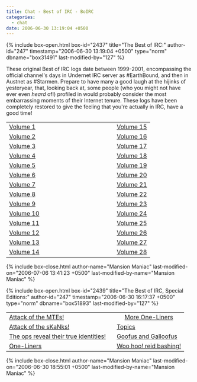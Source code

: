 ```yaml
---
title: Chat - Best of IRC - BoIRC
categories:
  - chat
date: 2006-06-30 13:19:04 +0500
---
```

{% include box-open.html box-id="2437" title="The Best of IRC:" author-id="247" timestamp="2006-06-30 13:19:04 +0500" type="norm" dbname="box31491" last-modified-by="127" %}
<p>
These original Best of IRC logs date between 1999-2001, encompassing the official channel's days in Undernet IRC server as #EarthBound, and then in Austnet as #Starmen.  Prepare to have many a good laugh at the hijinks of yesteryear, that, looking back at, some people (who you might not have ever even <i>heard</i> of!) profiled in would probably consider the most embarrassing moments of their Internet tenure.  These logs have been completely restored to give the feeling that you're actually in IRC, have a good time!
</p>

<p>
<table border="0">
<tr>
<td VALIGN="middle" width="275"><a href="http://starmen.net/chat/boirc/volume01.html">Volume 1</a></td>
<td align="middle"><a href="http://starmen.net/chat/boirc/volume15.html">Volume 15</a></td>
</tr>
<tr>
<td VALIGN="middle"><a href="http://starmen.net/chat/boirc/volume02.html">Volume 2</a></td>
<td VALIGN="middle"><a href="http://starmen.net/chat/boirc/volume16.html">Volume 16</a></td>
</tr>
<tr>
<td VALIGN="middle"><a href="http://starmen.net/chat/boirc/volume03.html">Volume 3</a></td>
<td VALIGN="middle"><a href="http://starmen.net/chat/boirc/volume17.html">Volume 17</a></td>
</tr>
<tr>
<td VALIGN="middle"><a href="http://starmen.net/chat/boirc/volume04.html">Volume 4</a></td>
<td VALIGN="middle"><a href="http://starmen.net/chat/boirc/volume18.html">Volume 18</a></td>
</tr>
<tr>
<td VALIGN="middle"><a href="http://starmen.net/chat/boirc/volume05.html">Volume 5</a></td>
<td VALIGN="middle"><a href="http://starmen.net/chat/boirc/volume19.html">Volume 19</a></td>
</tr>
<tr>
<td VALIGN="middle"><a href="http://starmen.net/chat/boirc/volume06.html">Volume 6</a></td>
<td VALIGN="middle"><a href="http://starmen.net/chat/boirc/volume20.html">Volume 20</a></td>
</tr>
<tr>
<td VALIGN="middle"><a href="http://starmen.net/chat/boirc/volume07.html">Volume 7</a></td>
<td VALIGN="middle"><a href="http://starmen.net/chat/boirc/volume21.html">Volume 21</a></td>
</tr>
<tr>
<td VALIGN="middle"><a href="http://starmen.net/chat/boirc/volume08.html">Volume 8</a></td>
<td VALIGN="middle"><a href="http://starmen.net/chat/boirc/volume22.html">Volume 22</a></td>
</tr>
<tr>
<td VALIGN="middle"><a href="http://starmen.net/chat/boirc/volume09.html">Volume 9</a></td>
<td VALIGN="middle"><a href="http://starmen.net/chat/boirc/volume23.html">Volume 23</a></td>
</tr>
<tr>
<td VALIGN="middle"><a href="http://starmen.net/chat/boirc/volume10.html">Volume 10</a></td>
<td VALIGN="middle"><a href="http://starmen.net/chat/boirc/volume24.html">Volume 24</a></td>
</tr>
<tr>
<td VALIGN="middle"><a href="http://starmen.net/chat/boirc/volume11.html">Volume 11</a></td>
<td VALIGN="middle"><a href="http://starmen.net/chat/boirc/volume25.html">Volume 25</a></td>
</tr>
<tr>
<td VALIGN="middle"><a href="http://starmen.net/chat/boirc/volume12.html">Volume 12</a></td>
<td VALIGN="middle"><a href="http://starmen.net/chat/boirc/volume26.html">Volume 26</a></td>
</tr>
<tr>
<td VALIGN="middle"><a href="http://starmen.net/chat/boirc/volume13.html">Volume 13</a></td>
<td VALIGN="middle"><a href="http://starmen.net/chat/boirc/volume27.html">Volume 27</a></td>
</tr>
<tr>
<td VALIGN="middle"><a href="http://starmen.net/chat/boirc/volume14.html">Volume 14</a></td>
<td VALIGN="middle"><a href="http://starmen.net/chat/boirc/volume28.html">Volume 28</a></td>
</tr>
</table>
</p>
{% include box-close.html author-name="Mansion Maniac" last-modified-on="2006-07-06 13:41:23 +0500" last-modified-by-name="Mansion Maniac" %}

{% include box-open.html box-id="2439" title="The Best of IRC, Special Editions:" author-id="247" timestamp="2006-06-30 16:17:37 +0500" type="norm" dbname="box51893" last-modified-by="127" %}
<p>
<table border="0">
<tr>
<td VALIGN="middle" width="275"><a href="http://starmen.net/chat/boirc/mteattak.png">Attack of the MTEs!</a></td>
<td align="middle"><a href="http://starmen.net/chat/boirc/moreoneliners.html">More One-Liners</a></td>
</tr>
<tr>
<td VALIGN="middle"><a href="http://starmen.net/chat/boirc/skattak.png">Attack of the sKaNks!</a></td>
<td VALIGN="middle"><a href="http://starmen.net/chat/boirc/topics.html">Topics</a></td>
</tr>
<tr>
<td VALIGN="middle"><a href="http://starmen.net/chat/boirc/dictatorchannel.png">The ops reveal their true identities!</a></td>
<td VALIGN="middle"><a href="http://starmen.net/chat/boirc/gngintro.php">Goofus and Galloofus</a></td>
</tr>
<tr>
<td VALIGN="middle"><a href="http://starmen.net/chat/boirc/oneliners.html">One-Liners</a></td>
<td VALIGN="middle"><a href="http://starmen.net/chat/boirc/reidbashingintro.php">Woo hoo!  reid bashing!</a></td>
</tr>
</table>
</p>
{% include box-close.html author-name="Mansion Maniac" last-modified-on="2006-06-30 18:55:01 +0500" last-modified-by-name="Mansion Maniac" %}
